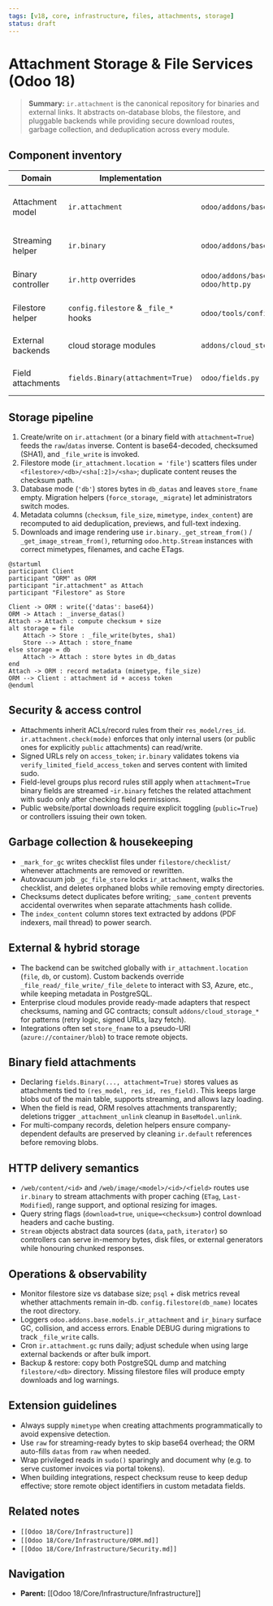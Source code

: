 ```yaml
---
tags: [v18, core, infrastructure, files, attachments, storage]
status: draft
---
```

# Attachment Storage & File Services (Odoo 18)

> **Summary:** `ir.attachment` is the canonical repository for binaries and external links. It abstracts on-database blobs, the filestore, and pluggable backends while providing secure download routes, garbage collection, and deduplication across every module.

## Component inventory
| Domain | Implementation | Path | Responsibilities |
|--------|----------------|------|------------------|
| Attachment model | `ir.attachment` | `odoo/addons/base/models/ir_attachment.py` | Persists metadata, stores content, enforces checks, handles GC/migration. |
| Streaming helper | `ir.binary` | `odoo/addons/base/models/ir_binary.py` | Powers `/web/content` & `/web/image` routes via `Stream` objects. |
| Binary controller | `ir.http` overrides | `odoo/addons/base/models/ir_binary.py` + `odoo/http.py` | Validates tokens, builds HTTP responses with caching headers. |
| Filestore helper | `config.filestore` & `_file_*` hooks | `odoo/tools/config.py`, `ir_attachment` | Resolves disk paths, writes hashed files, schedules GC. |
| External backends | cloud storage modules | `addons/cloud_storage*/models/ir_attachment.py` | Override `_file_read/_file_write` for S3/Azure/GCS. |
| Field attachments | `fields.Binary(attachment=True)` | `odoo/fields.py` | Stores field data as linked attachments per record/field. |

## Storage pipeline
1. Create/write on `ir.attachment` (or a binary field with `attachment=True`) feeds the `raw`/`datas` inverse. Content is base64-decoded, checksumed (SHA1), and `_file_write` is invoked.
2. Filestore mode (`ir_attachment.location = 'file'`) scatters files under `<filestore>/<db>/<sha[:2]>/<sha>`; duplicate content reuses the checksum path.
3. Database mode (`'db'`) stores bytes in `db_datas` and leaves `store_fname` empty. Migration helpers (`force_storage`, `_migrate`) let administrators switch modes.
4. Metadata columns (`checksum`, `file_size`, `mimetype`, `index_content`) are recomputed to aid deduplication, previews, and full-text indexing.
5. Downloads and image rendering use `ir.binary._get_stream_from()` / `_get_image_stream_from()`, returning `odoo.http.Stream` instances with correct mimetypes, filenames, and cache ETags.

```plantuml
@startuml
participant Client
participant "ORM" as ORM
participant "ir.attachment" as Attach
participant "Filestore" as Store

Client -> ORM : write({'datas': base64})
ORM -> Attach : _inverse_datas()
Attach -> Attach : compute checksum + size
alt storage = file
    Attach -> Store : _file_write(bytes, sha1)
    Store --> Attach : store_fname
else storage = db
    Attach -> Attach : store bytes in db_datas
end
Attach -> ORM : record metadata (mimetype, file_size)
ORM --> Client : attachment id + access token
@enduml
```

## Security & access control
- Attachments inherit ACLs/record rules from their `res_model/res_id`. `ir.attachment.check(mode)` enforces that only internal users (or public ones for explicitly `public` attachments) can read/write.
- Signed URLs rely on `access_token`; `ir.binary` validates tokens via `verify_limited_field_access_token` and serves content with limited sudo.
- Field-level groups plus record rules still apply when `attachment=True` binary fields are streamed -`ir.binary` fetches the related attachment with sudo only after checking field permissions.
- Public website/portal downloads require explicit toggling (`public=True`) or controllers issuing their own token.

## Garbage collection & housekeeping
- `_mark_for_gc` writes checklist files under `filestore/checklist/` whenever attachments are removed or rewritten.
- Autovacuum job `_gc_file_store` locks `ir_attachment`, walks the checklist, and deletes orphaned blobs while removing empty directories.
- Checksums detect duplicates before writing; `_same_content` prevents accidental overwrites when separate attachments hash collide.
- The `index_content` column stores text extracted by addons (PDF indexers, mail thread) to power search.

## External & hybrid storage
- The backend can be switched globally with `ir_attachment.location` (`file`, `db`, or custom). Custom backends override `_file_read/_file_write/_file_delete` to interact with S3, Azure, etc., while keeping metadata in PostgreSQL.
- Enterprise cloud modules provide ready-made adapters that respect checksums, naming and GC contracts; consult `addons/cloud_storage_*` for patterns (retry logic, signed URLs, lazy fetch).
- Integrations often set `store_fname` to a pseudo-URI (`azure://container/blob`) to trace remote objects.

## Binary field attachments
- Declaring `fields.Binary(..., attachment=True)` stores values as attachments tied to `(res_model, res_id, res_field)`. This keeps large blobs out of the main table, supports streaming, and allows lazy loading.
- When the field is read, ORM resolves attachments transparently; deletions trigger `_attachment_unlink` cleanup in `BaseModel.unlink`.
- For multi-company records, deletion helpers ensure company-dependent defaults are preserved by cleaning `ir.default` references before removing blobs.

## HTTP delivery semantics
- `/web/content/<id>` and `/web/image/<model>/<id>/<field>` routes use `ir.binary` to stream attachments with proper caching (`ETag`, `Last-Modified`), range support, and optional resizing for images.
- Query string flags (`download=true`, `unique=<checksum>`) control download headers and cache busting.
- `Stream` objects abstract data sources (`data`, `path`, `iterator`) so controllers can serve in-memory bytes, disk files, or external generators while honouring chunked responses.

## Operations & observability
- Monitor filestore size vs database size; `psql` + disk metrics reveal whether attachments remain in-db. `config.filestore(db_name)` locates the root directory.
- Loggers `odoo.addons.base.models.ir_attachment` and `ir_binary` surface GC, collision, and access errors. Enable DEBUG during migrations to track `_file_write` calls.
- Cron `ir.attachment.gc` runs daily; adjust schedule when using large external backends or after bulk import.
- Backup & restore: copy both PostgreSQL dump and matching `filestore/<db>` directory. Missing filestore files will produce empty downloads and log warnings.

## Extension guidelines
- Always supply `mimetype` when creating attachments programmatically to avoid expensive detection.
- Use `raw` for streaming-ready bytes to skip base64 overhead; the ORM auto-fills `datas` from `raw` when needed.
- Wrap privileged reads in `sudo()` sparingly and document why (e.g. to serve customer invoices via portal tokens).
- When building integrations, respect checksum reuse to keep dedup effective; store remote object identifiers in custom metadata fields.

## Related notes
- `[[Odoo 18/Core/Infrastructure]]`
- `[[Odoo 18/Core/Infrastructure/ORM.md]]`
- `[[Odoo 18/Core/Infrastructure/Security.md]]`


## Navigation
- **Parent:** [[Odoo 18/Core/Infrastructure/Infrastructure]]
